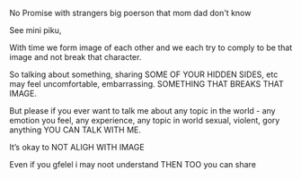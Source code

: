 No Promise with strangers big poerson that mom dad don't know

See mini piku, 

With time we form image of each other and we each try to comply to be that image and not break that character.

So talking about something, sharing SOME OF YOUR HIDDEN SIDES, etc may feel uncomfortable, embarrassing. SOMETHING THAT BREAKS THAT IMAGE.

But please if you ever want to talk me about any topic in the world - any emotion you feel, any experience, any topic in world sexual, violent, gory anything YOU CAN TALK WITH ME.

It’s okay to NOT ALIGH WITH IMAGE

Even if you gfelel i may noot understand THEN TOO you can share